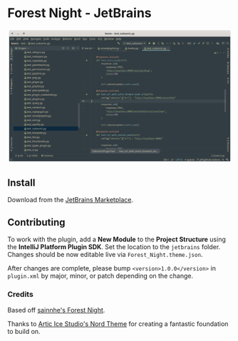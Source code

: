 # Forest Night - JetBrains

![screenshot](screenshot.png)

## Install

Download from the [JetBrains Marketplace](https://plugins.jetbrains.com/plugin/14448-forest-night).

## Contributing

To work with the plugin, add a **New Module** to the **Project Structure** using the **IntelliJ Platform Plugin SDK**. Set the location to the `jetbrains` folder. Changes should be now editable live via `Forest_Night.theme.json`.

After changes are complete, please bump `<version>1.0.0</version>` in `plugin.xml` by major, minor, or patch depending on the change.

### Credits

Based off [sainnhe's Forest Night](https://github.com/sainnhe/forest-night).

Thanks to [Artic Ice Studio's Nord Theme](https://github.com/arcticicestudio/nord-jetbrains) for creating a fantastic foundation to build on.

